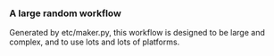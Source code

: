 ### A large random workflow
Generated by etc/maker.py, this workflow is designed to be large and complex,
and to use lots and lots of platforms.

